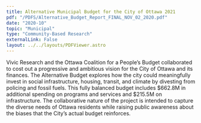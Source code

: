```yaml
---
title: Alternative Municipal Budget for the City of Ottawa 2021
pdf: "/PDFS/Alternative_Budget_Report_FINAL_NOV_02_2020.pdf"
date: "2020-10"
topic: "Municipal"
type: "Community-Based Research"
externalLink: False
layout: ../../layouts/PDFViewer.astro
---
```


Vivic Research and the Ottawa Coalition for a People’s Budget collaborated to cost out a progressive and ambitious vision for the City of Ottawa and its finances. The Alternative Budget explores how the city could meaningfully invest in social infrastructure, housing, transit, and climate by divesting from policing and fossil fuels. This fully balanced budget includes $662.8M in additional spending on programs and services and $215.5M on infrastructure. The collaborative nature of the project is intended to capture the diverse needs of Ottawa residents while raising public awareness about the biases that the City’s actual budget reinforces. 
